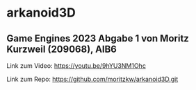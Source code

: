 # arkanoid3D
## Game Engines 2023 Abgabe 1 von Moritz Kurzweil (209068), AIB6
Link zum Video: https://youtu.be/9hYU3NM1Ohc

Link zum Repo: https://github.com/moritzkw/arkanoid3D.git